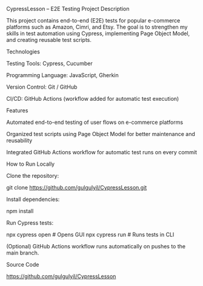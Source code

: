 CypressLesson – E2E Testing Project
Description

This project contains end-to-end (E2E) tests for popular e-commerce platforms such as Amazon, Cimri, and Etsy.
The goal is to strengthen my skills in test automation using Cypress, implementing Page Object Model, and creating reusable test scripts.

Technologies

Testing Tools: Cypress, Cucumber

Programming Language: JavaScript, Gherkin

Version Control: Git / GitHub

CI/CD: GitHub Actions (workflow added for automatic test execution)

Features

Automated end-to-end testing of user flows on e-commerce platforms

Organized test scripts using Page Object Model for better maintenance and reusability

Integrated GitHub Actions workflow for automatic test runs on every commit

How to Run Locally

Clone the repository:

git clone https://github.com/gulgulyil/CypressLesson.git


Install dependencies:

npm install


Run Cypress tests:

npx cypress open  # Opens GUI
npx cypress run   # Runs tests in CLI


(Optional) GitHub Actions workflow runs automatically on pushes to the main branch.

Source Code

https://github.com/gulgulyil/CypressLesson
